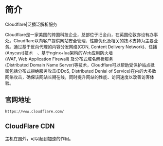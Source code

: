 # 简介
Cloudflare|泛播泛解析服务 

Cloudflare是一家美国的跨国科技企业，总部位于旧金山，在英国伦敦亦设有办事处。Cloudflare以向客户提供网站安全管理、性能优化及相关的技术支持为主要业务。通过基于反向代理的内容分发网络(CDN, Content Delivery Network)、任播(Anycast)技术　、基于nginx+lua架构的Web应用防火墙(WAF, Web Application Firewall) 及分布式域名解析服务(Distributed Domain Name Server)等技术，Cloudflare可以帮助受保护站点抵御包括分布式拒绝服务攻击(DDoS, Distributed Denial of Service)在内的大多数网络攻击，确保该网站长期在线，同时提升网站的性能、访问速度以改善访客体验。 


## 官网地址
```
https://www.cloudflare.com/
```

## CloudFlare CDN
主机在国外，可以起到加速的作用。
